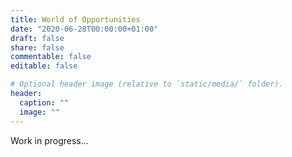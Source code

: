 ```yaml
---
title: World of Opportunities
date: "2020-06-28T00:00:00+01:00"
draft: false
share: false
commentable: false
editable: false

# Optional header image (relative to `static/media/` folder).
header:
  caption: ""
  image: ""
---
```


Work in progress...

<div class="article-container">
<!-- Chart here -->
  <div id="dashboard" style="width: 900px; !important;">
    <div class="row">
      <div>
        <div id="category_div" style="float:left; height:60px; margin:10px;margin-bottom:40px;"></div>
      </div>
      <div>
        <div id="category_2_div" style="float:left; height:60px; margin:10px; margin-left:80px;"></div>
      </div>
      <div>
        <div style="position:relative; float:right; height:40px; margin:10px; margin-left:80px">
          <p style="font-size:12px; color: #808080; margin-bottom: 5px;">Try searching for "MOOCs"</p>
          <div id="string_div"></div>
        </div>
      </div>
    </div>
    <div style="width:100%; overflow-x:auto;">
      <table id="chart_div" class="table_style"></table>
    </div>
  </div>
  
</div>
